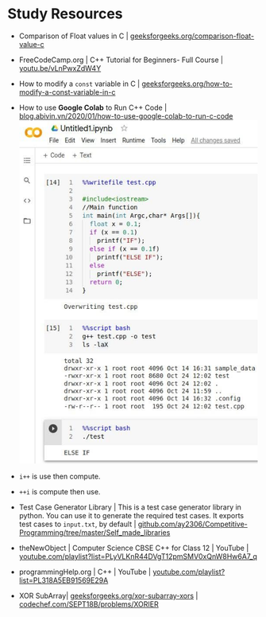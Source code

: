 # Study Resources

* Comparison of Float values in C | [geeksforgeeks.org/comparison-float-value-c](https://www.geeksforgeeks.org/comparison-float-value-c/)
* FreeCodeCamp.org | C++ Tutorial for Beginners- Full Course | [youtu.be/vLnPwxZdW4Y](https://youtu.be/vLnPwxZdW4Y)
* How to modify a `const` variable in C | [geeksforgeeks.org/how-to-modify-a-const-variable-in-c](https://www.geeksforgeeks.org/how-to-modify-a-const-variable-in-c/)

* How to use **Google Colab** to Run C++ Code | [blog.abivin.vn/2020/01/how-to-use-google-colab-to-run-c-code](https://blog.abivin.vn/2020/01/how-to-use-google-colab-to-run-c-code.html?m=1)
![C in Google Colab](/C,CPP%20Sig/C%20in%20Google%20Colab.jpg?raw=true "Title")

* `i++` is use then compute.
* `++i` is compute then use.
* Test Case Generator Library | This is a test case generator library in python. You can use it to generate the required test cases. It exports test cases to `input.txt`, by default | [github.com/ay2306/Competitive-Programming/tree/master/Self_made_libraries](https://github.com/ay2306/Competitive-Programming/tree/master/Self_made_libraries)
* theNewObject | Computer Science CBSE C++ for Class 12 | YouTube | [youtube.com/playlist?list=PLyVLKnR44DVgT12pmSMV0xQnW8Hw6A7_q](https://www.youtube.com/playlist?list=PLyVLKnR44DVgT12pmSMV0xQnW8Hw6A7_q)
* programmingHelp.org | C++ | YouTube | [youtube.com/playlist?list=PL318A5EB91569E29A](https://www.youtube.com/playlist?list=PL318A5EB91569E29A)
* XOR SubArray| [geeksforgeeks.org/xor-subarray-xors](https://www.geeksforgeeks.org/xor-subarray-xors/) | [codechef.com/SEPT18B/problems/XORIER](https://www.codechef.com/SEPT18B/problems/XORIER)
